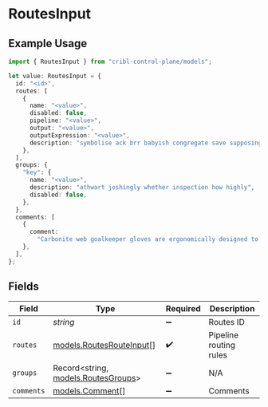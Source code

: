 # RoutesInput

## Example Usage

```typescript
import { RoutesInput } from "cribl-control-plane/models";

let value: RoutesInput = {
  id: "<id>",
  routes: [
    {
      name: "<value>",
      disabled: false,
      pipeline: "<value>",
      output: "<value>",
      outputExpression: "<value>",
      description: "symbolise ack brr babyish congregate save supposing",
    },
  ],
  groups: {
    "key": {
      name: "<value>",
      description: "athwart joshingly whether inspection how highly",
      disabled: false,
    },
  },
  comments: [
    {
      comment:
        "Carbonite web goalkeeper gloves are ergonomically designed to give easy fit",
    },
  ],
};
```

## Fields

| Field                                                            | Type                                                             | Required                                                         | Description                                                      |
| ---------------------------------------------------------------- | ---------------------------------------------------------------- | ---------------------------------------------------------------- | ---------------------------------------------------------------- |
| `id`                                                             | *string*                                                         | :heavy_minus_sign:                                               | Routes ID                                                        |
| `routes`                                                         | [models.RoutesRouteInput](../models/routesrouteinput.md)[]       | :heavy_check_mark:                                               | Pipeline routing rules                                           |
| `groups`                                                         | Record<string, [models.RoutesGroups](../models/routesgroups.md)> | :heavy_minus_sign:                                               | N/A                                                              |
| `comments`                                                       | [models.Comment](../models/comment.md)[]                         | :heavy_minus_sign:                                               | Comments                                                         |